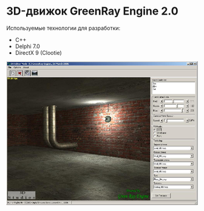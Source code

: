 # 3D-движок GreenRay Engine 2.0

Используемые технологии для разработки:

* C++
* Delphi 7.0
* DirectX 9 (Clootie)

![GreenRay2](https://github.com/Verg82/GreenRay-Engine-2/blob/main/preview.jpg?raw=true)